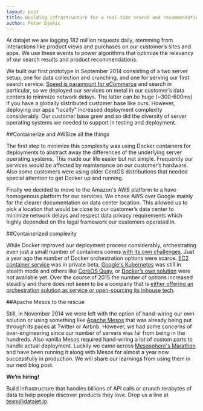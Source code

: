 ```yaml
---
layout: post
title: Building infrastructure for a real-time search and recommendation platform
author: Petar Djekic
---
```


At datajet we are logging 182 million requests daily, stemming from interactions like product views and purchases on our customer’s sites and apps. We use these events to power algorithms that optimize the relevancy of our search results and product recommendations.

We built our first prototype in September 2014 consisting of a two server setup, one for data collection and crunching, and one for serving our first search service. [Speed is paramount for eCommerce](http://glinden.blogspot.de/2006/11/marissa-mayer-at-web-20.html) and search in particular, so we deployed our services on metal in our customer’s data centers to minimize network delays. The latter can be huge (~300-600ms) if you have a globally distributed customer base like ours. However, deploying our apps “locally” increased deployment complexity considerably. Our customer base grew and so did the diversity of server operating systems we needed to support in testing and deployment.

##Containerize and AWSize all the things

The first step to minimize this complexity was using Docker containers for deployments to abstract away the differences of the underlying server operating systems. This made our life easier but not simple. Frequently our services would be affected by maintenance on our customer’s hardware. Also some customers were using older CentOS distributions that needed special attention to get Docker up and running.

Finally we decided to move to the Amazon's AWS platform to a have homogenous platform for our services. We chose AWS over Google mainly for the clearer documentation on data center location. This allowed us to pick a location that would be close to our customer’s data center to minimize network delays and respect data privacy requirements which highly depended on the legal framework our customers operated in.

##Containerized complexity

While Docker improved our deployment process considerably, orchestrating even just a small number of containers comes [with its own challenges](https://valdhaus.co/writings/docker-misconceptions/). Just a year ago the number of Docker orchestration options were scarce. [EC2 container service](http://docs.aws.amazon.com/AmazonECS/latest/developerguide/Welcome.html) was in private beta, [Google's Kubernetes](http://kubernetes.io/) was still in stealth mode and others like [CoreOS Quay](https://coreos.com/using-coreos/containers/), or [Docker’s own solution](https://docs.docker.com/compose/) were not available yet. Over the course of 2015 the number of options increased steadily and there does not seem to be a company that is [either offering an orchestration solution as service or open-sourcing its inhouse tech](https://www.quora.com/What-is-the-best-Docker-Linux-Container-orchestration-tool).

##Apache Mesos to the rescue

Still, in November 2014 we were left with the option of hand-wiring our own solution or using something like [Apache Mesos](http://mesos.apache.org/) that was already being put through its paces at Twitter or Airbnb. However, we had some concerns of over-engineering since our number of servers was far from being in the hundreds. Also vanilla Mesos required hand-wiring a lot of custom parts to handle actual deployment. Luckily we came across [Mesosphere's Marathon](https://github.com/mesosphere/marathon) and have been running it along with Mesos for almost a year now successfully in production. We will share our learnings from using them in our next blog post.

**We’re hiring!**

Build infrastructure that handles billions of API calls or crunch terabytes of data to help people discover products they love. Drop us a line at [team@datajet.io](mailto:team@datajet.io).
